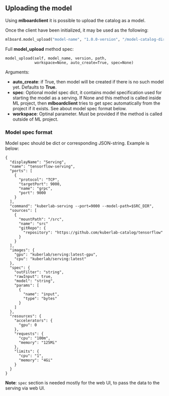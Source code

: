## Uploading the model

Using **mlboardclient** it is possible to upload the catalog as a model.

Once the client have been initialized, it may be used as the following:

```python
mlboard.model_upload("model-name", "1.0.0-version", "/model-catalog-dir")
```

Full **model_upload** method spec:

```
model_upload(self, model_name, version, path,
             workspace=None, auto_create=True, spec=None)
```

Arguments:

* **auto_create**: if True, then model will be created if there is no such model yet. Defaults to **True**.
* **spec**: Optional model spec dict, it contains model specification used
for starting the model as a serving. If None and this method is called inside
ML project, then **mlboardclient** tries to get spec automatically from the project if it exists.
See about model spec format below.
* **workspace**: Optinal parameter. Must be provided if the method is called outside of ML project.


### Model spec format

Model spec should be dict or corresponding JSON-string. Example is below:

```
{
  "displayName": "Serving",
  "name": "tensorflow-serving",
  "ports": [
    {
      "protocol": "TCP",
      "targetPort": 9000,
      "name": "grpc",
      "port": 9000
    }
  ],
  "command": "kuberlab-serving --port=9000 --model-path=$SRC_DIR",
  "sources": [
    {
      "mountPath": "/src",
      "name": "src"
      "gitRepo": {
        "repository": "https://github.com/kuberlab-catalog/tensorflow"
      }
    }
  ],
  "images": {
    "gpu": "kuberlab/serving:latest-gpu",
    "cpu": "kuberlab/serving:latest"
  },
  "spec": {
    "outFilter": "string",
    "rawInput": true,
    "model": "string",
    "params": [
      {
        "name": "input",
        "type": "bytes"
      }
    ]
  },
  "resources": {
    "accelerators": {
      "gpu": 0
    },
    "requests": {
      "cpu": "100m",
      "memory": "125Mi"
    },
    "limits": {
      "cpu": "1",
      "memory": "4Gi"
    }
  }
}
```

**Note**: `spec` section is needed mostly for the web UI, to pass the data to the serving via web UI.